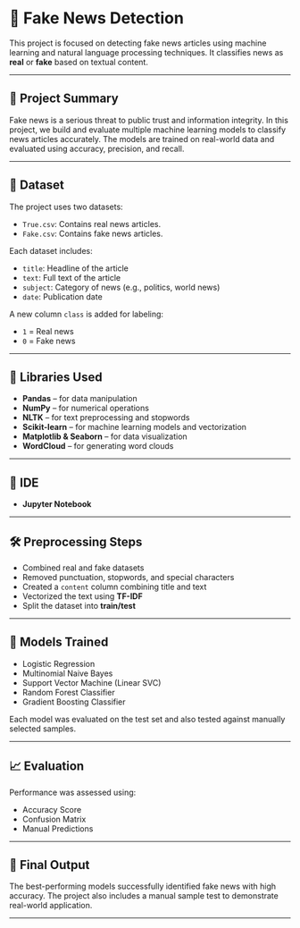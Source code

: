 
# 📰 Fake News Detection

This project is focused on detecting fake news articles using machine learning and natural language processing techniques. It classifies news as **real** or **fake** based on textual content.

---

## 📌 Project Summary

Fake news is a serious threat to public trust and information integrity. In this project, we build and evaluate multiple machine learning models to classify news articles accurately. The models are trained on real-world data and evaluated using accuracy, precision, and recall.

---

## 📂 Dataset

The project uses two datasets:

- `True.csv`: Contains real news articles.
- `Fake.csv`: Contains fake news articles.

Each dataset includes:
- `title`: Headline of the article  
- `text`: Full text of the article  
- `subject`: Category of news (e.g., politics, world news)  
- `date`: Publication date  

A new column `class` is added for labeling:  
- `1` = Real news  
- `0` = Fake news

---

## 🧰 Libraries Used

- **Pandas** – for data manipulation  
- **NumPy** – for numerical operations  
- **NLTK** – for text preprocessing and stopwords  
- **Scikit-learn** – for machine learning models and vectorization  
- **Matplotlib & Seaborn** – for data visualization  
- **WordCloud** – for generating word clouds

---

## 🧪 IDE

- **Jupyter Notebook**

---

## 🛠️ Preprocessing Steps

- Combined real and fake datasets
- Removed punctuation, stopwords, and special characters
- Created a `content` column combining title and text
- Vectorized the text using **TF-IDF**
- Split the dataset into **train/test**

---

## 🤖 Models Trained

- Logistic Regression  
- Multinomial Naive Bayes  
- Support Vector Machine (Linear SVC)  
- Random Forest Classifier  
- Gradient Boosting Classifier

Each model was evaluated on the test set and also tested against manually selected samples.

---

## 📈 Evaluation

Performance was assessed using:
- Accuracy Score
- Confusion Matrix
- Manual Predictions

---

## 🏁 Final Output

The best-performing models successfully identified fake news with high accuracy. The project also includes a manual sample test to demonstrate real-world application.

---
